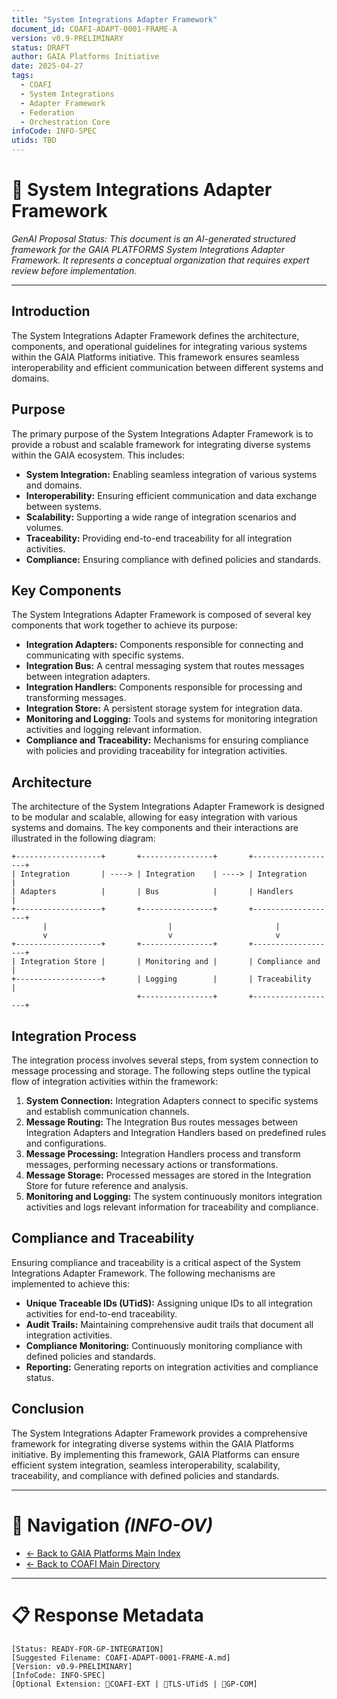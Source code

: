 ```yaml
---
title: "System Integrations Adapter Framework"
document_id: COAFI-ADAPT-0001-FRAME-A
version: v0.9-PRELIMINARY
status: DRAFT
author: GAIA Platforms Initiative
date: 2025-04-27
tags:
  - COAFI
  - System Integrations
  - Adapter Framework
  - Federation
  - Orchestration Core
infoCode: INFO-SPEC
utids: TBD
---
```


# 📜 System Integrations Adapter Framework

*GenAI Proposal Status: This document is an AI-generated structured framework for the GAIA PLATFORMS System Integrations Adapter Framework. It represents a conceptual organization that requires expert review before implementation.*

---

## Introduction

The System Integrations Adapter Framework defines the architecture, components, and operational guidelines for integrating various systems within the GAIA Platforms initiative. This framework ensures seamless interoperability and efficient communication between different systems and domains.

## Purpose

The primary purpose of the System Integrations Adapter Framework is to provide a robust and scalable framework for integrating diverse systems within the GAIA ecosystem. This includes:

- **System Integration:** Enabling seamless integration of various systems and domains.
- **Interoperability:** Ensuring efficient communication and data exchange between systems.
- **Scalability:** Supporting a wide range of integration scenarios and volumes.
- **Traceability:** Providing end-to-end traceability for all integration activities.
- **Compliance:** Ensuring compliance with defined policies and standards.

## Key Components

The System Integrations Adapter Framework is composed of several key components that work together to achieve its purpose:

- **Integration Adapters:** Components responsible for connecting and communicating with specific systems.
- **Integration Bus:** A central messaging system that routes messages between integration adapters.
- **Integration Handlers:** Components responsible for processing and transforming messages.
- **Integration Store:** A persistent storage system for integration data.
- **Monitoring and Logging:** Tools and systems for monitoring integration activities and logging relevant information.
- **Compliance and Traceability:** Mechanisms for ensuring compliance with policies and providing traceability for integration activities.

## Architecture

The architecture of the System Integrations Adapter Framework is designed to be modular and scalable, allowing for easy integration with various systems and domains. The key components and their interactions are illustrated in the following diagram:

```plaintext
+-------------------+       +----------------+       +-------------------+
| Integration       | ----> | Integration    | ----> | Integration       |
| Adapters          |       | Bus            |       | Handlers          |
+-------------------+       +----------------+       +-------------------+
       |                           |                       |
       v                           v                       v
+-------------------+       +----------------+       +-------------------+
| Integration Store |       | Monitoring and |       | Compliance and    |
+-------------------+       | Logging        |       | Traceability      |
                            +----------------+       +-------------------+
```

## Integration Process

The integration process involves several steps, from system connection to message processing and storage. The following steps outline the typical flow of integration activities within the framework:

1. **System Connection:** Integration Adapters connect to specific systems and establish communication channels.
2. **Message Routing:** The Integration Bus routes messages between Integration Adapters and Integration Handlers based on predefined rules and configurations.
3. **Message Processing:** Integration Handlers process and transform messages, performing necessary actions or transformations.
4. **Message Storage:** Processed messages are stored in the Integration Store for future reference and analysis.
5. **Monitoring and Logging:** The system continuously monitors integration activities and logs relevant information for traceability and compliance.

## Compliance and Traceability

Ensuring compliance and traceability is a critical aspect of the System Integrations Adapter Framework. The following mechanisms are implemented to achieve this:

- **Unique Traceable IDs (UTidS):** Assigning unique IDs to all integration activities for end-to-end traceability.
- **Audit Trails:** Maintaining comprehensive audit trails that document all integration activities.
- **Compliance Monitoring:** Continuously monitoring compliance with defined policies and standards.
- **Reporting:** Generating reports on integration activities and compliance status.

## Conclusion

The System Integrations Adapter Framework provides a comprehensive framework for integrating diverse systems within the GAIA Platforms initiative. By implementing this framework, GAIA Platforms can ensure efficient system integration, seamless interoperability, scalability, traceability, and compliance with defined policies and standards.

---

# 🧭 Navigation *(INFO-OV)*
- [← Back to GAIA Platforms Main Index](../../README.md)
- [← Back to COAFI Main Directory](../README.md)

---

# 📋 Response Metadata
```plaintext
[Status: READY-FOR-GP-INTEGRATION]
[Suggested Filename: COAFI-ADAPT-0001-FRAME-A.md]
[Version: v0.9-PRELIMINARY]
[InfoCode: INFO-SPEC]
[Optional Extension: 🔹COAFI-EXT | 🔹TLS-UTidS | 🔹GP-COM]
```
